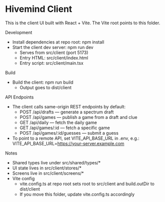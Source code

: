 
# Hivemind Client

This is the client UI built with React + Vite. The Vite root points to this folder.

Development
- Install dependencies at repo root: npm install
- Start the client dev server: npm run dev
  - Serves from src/client (port 5173)
  - Entry HTML: src/client/index.html
  - Entry script: src/client/main.tsx

Build
- Build the client: npm run build
  - Output goes to dist/client

API Endpoints
- The client calls same-origin REST endpoints by default:
  - POST /api/drafts — generate a spectrum draft
  - POST /api/games — publish a game from a draft and clue
  - GET /api/daily — fetch the daily game
  - GET /api/games/:id — fetch a specific game
  - POST /api/games/:id/guesses — submit a guess
- To point to a remote API, set VITE_API_BASE_URL in .env, e.g.:
  VITE_API_BASE_URL=https://your-server.example.com

Notes
- Shared types live under src/shared/types/*
- UI state lives in src/client/stores/*
- Screens live in src/client/screens/*
- Vite config
  - vite.config.ts at repo root sets root to src/client and build.outDir to dist/client
  - If you move this folder, update vite.config.ts accordingly
